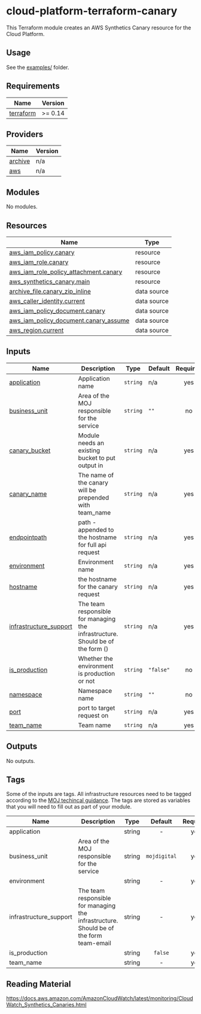 # cloud-platform-terraform-canary

This Terraform module creates an AWS Synthetics Canary resource for the Cloud Platform.

## Usage

See the [examples/](examples/) folder.

<!--- BEGIN_TF_DOCS --->
## Requirements

| Name | Version |
|------|---------|
| <a name="requirement_terraform"></a> [terraform](#requirement\_terraform) | >= 0.14 |

## Providers

| Name | Version |
|------|---------|
| <a name="provider_archive"></a> [archive](#provider\_archive) | n/a |
| <a name="provider_aws"></a> [aws](#provider\_aws) | n/a |

## Modules

No modules.

## Resources

| Name | Type |
|------|------|
| [aws_iam_policy.canary](https://registry.terraform.io/providers/hashicorp/aws/latest/docs/resources/iam_policy) | resource |
| [aws_iam_role.canary](https://registry.terraform.io/providers/hashicorp/aws/latest/docs/resources/iam_role) | resource |
| [aws_iam_role_policy_attachment.canary](https://registry.terraform.io/providers/hashicorp/aws/latest/docs/resources/iam_role_policy_attachment) | resource |
| [aws_synthetics_canary.main](https://registry.terraform.io/providers/hashicorp/aws/latest/docs/resources/synthetics_canary) | resource |
| [archive_file.canary_zip_inline](https://registry.terraform.io/providers/hashicorp/archive/latest/docs/data-sources/file) | data source |
| [aws_caller_identity.current](https://registry.terraform.io/providers/hashicorp/aws/latest/docs/data-sources/caller_identity) | data source |
| [aws_iam_policy_document.canary](https://registry.terraform.io/providers/hashicorp/aws/latest/docs/data-sources/iam_policy_document) | data source |
| [aws_iam_policy_document.canary_assume](https://registry.terraform.io/providers/hashicorp/aws/latest/docs/data-sources/iam_policy_document) | data source |
| [aws_region.current](https://registry.terraform.io/providers/hashicorp/aws/latest/docs/data-sources/region) | data source |

## Inputs

| Name | Description | Type | Default | Required |
|------|-------------|------|---------|:--------:|
| <a name="input_application"></a> [application](#input\_application) | Application name | `string` | n/a | yes |
| <a name="input_business_unit"></a> [business\_unit](#input\_business\_unit) | Area of the MOJ responsible for the service | `string` | `""` | no |
| <a name="input_canary_bucket"></a> [canary\_bucket](#input\_canary\_bucket) | Module needs an existing bucket to put output in | `string` | n/a | yes |
| <a name="input_canary_name"></a> [canary\_name](#input\_canary\_name) | The name of the canary will be prepended with team\_name | `string` | n/a | yes |
| <a name="input_endpointpath"></a> [endpointpath](#input\_endpointpath) | path - appended to the hostname for full api request | `string` | n/a | yes |
| <a name="input_environment"></a> [environment](#input\_environment) | Environment name | `string` | n/a | yes |
| <a name="input_hostname"></a> [hostname](#input\_hostname) | the hostname for the canary request | `string` | n/a | yes |
| <a name="input_infrastructure_support"></a> [infrastructure\_support](#input\_infrastructure\_support) | The team responsible for managing the infrastructure. Should be of the form <team-name> (<team-email>) | `string` | n/a | yes |
| <a name="input_is_production"></a> [is\_production](#input\_is\_production) | Whether the environment is production or not | `string` | `"false"` | no |
| <a name="input_namespace"></a> [namespace](#input\_namespace) | Namespace name | `string` | `""` | no |
| <a name="input_port"></a> [port](#input\_port) | port to target request on | `string` | n/a | yes |
| <a name="input_team_name"></a> [team\_name](#input\_team\_name) | Team name | `string` | n/a | yes |

## Outputs

No outputs.

<!--- END_TF_DOCS --->

## Tags

Some of the inputs are tags. All infrastructure resources need to be tagged according to the [MOJ techincal guidance](https://ministryofjustice.github.io/technical-guidance/standards/documenting-infrastructure-owners/#documenting-owners-of-infrastructure). The tags are stored as variables that you will need to fill out as part of your module.

| Name | Description | Type | Default | Required |
|------|-------------|:----:|:-----:|:-----:|
| application |  | string | - | yes |
| business_unit | Area of the MOJ responsible for the service | string | `mojdigital` | yes |
| environment |  | string | - | yes |
| infrastructure_support | The team responsible for managing the infrastructure. Should be of the form team-email | string | - | yes |
| is_production |  | string | `false` | yes |
| team_name |  | string | - | yes |

## Reading Material

https://docs.aws.amazon.com/AmazonCloudWatch/latest/monitoring/CloudWatch_Synthetics_Canaries.html
